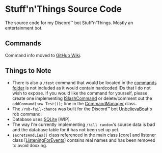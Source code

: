 # Stuff'n'Things Source Code
The source code for my Discord™ bot Stuff'n'Things. Mostly an entertainment bot.

## Commands
Command info moved to [GitHub Wiki](https://github.com/dumbdemon/Stuff-n-Things/wiki).

## Things to Note

* There is also a `/test` command that would be located in
  the [commands folder](https://github.com/dumbdemon/Stuff-n-Things/tree/master/src/main/java/com/terransky/StuffnThings/commandSystem/commands)
  is not included as it would contain hardcoded IDs that I do not wish to expose. If you would like the command for
  yourself, please create one
  implementing [ISlashCommand](https://github.com/dumbdemon/Stuff-n-Things/blob/master/src/main/java/com/terransky/StuffnThings/commandSystem/interfaces/ISlashCommand.java)
  or delete/comment out the `addCommand(new Test());` line in
  the [CommandManager](https://github.com/dumbdemon/Stuff-n-Things/blob/master/src/main/java/com/terransky/StuffnThings/commandSystem/CommandManager.java)
  class.
* The `/rob-fail-chance` was built for the Discord™ bot [UnbelievaBoat](https://unbelievaboat.com/)'s rob command.
* Database uses [SQLite](https://www.sqlite.org/index.html) [WIP].
* The way I'm currently implementing `/kill random`'s source data is bad and the database table for it has not been set
  up yet.
* `secretsAndLies()` class referenced in the main
  class [[core](https://github.com/dumbdemon/Stuff-n-Things/blob/master/src/main/java/com/terransky/StuffnThings/core.java#L49)]
  and listener
  class [[ListeningForEvents](https://github.com/dumbdemon/Stuff-n-Things/blob/87ec70d2f9174c042ce784cdd11c580e8866a322/src/main/java/com/terransky/StuffnThings/listeners/ListeningForEvents.java#L43)]
  contains real names and has been removed to avoid doxxing.
